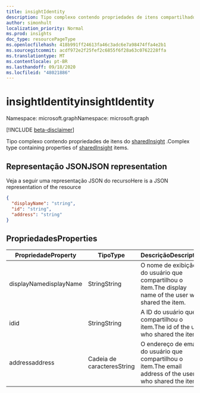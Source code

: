 ```yaml
---
title: insightIdentity
description: Tipo complexo contendo propriedades de itens compartilhados.
author: simonhult
localization_priority: Normal
ms.prod: insights
doc_type: resourcePageType
ms.openlocfilehash: 418b991ff24613fa46c3adc6e7a98474ffa4e2b1
ms.sourcegitcommit: acdf972e2f25fef2c6855f6f28a63c0762228ffa
ms.translationtype: MT
ms.contentlocale: pt-BR
ms.lasthandoff: 09/18/2020
ms.locfileid: "48021886"
---
```

# <a name="insightidentity"></a><span data-ttu-id="f7a8c-103">insightIdentity</span><span class="sxs-lookup"><span data-stu-id="f7a8c-103">insightIdentity</span></span>

<span data-ttu-id="f7a8c-104">Namespace: microsoft.graph</span><span class="sxs-lookup"><span data-stu-id="f7a8c-104">Namespace: microsoft.graph</span></span>

[!INCLUDE [beta-disclaimer](../../includes/beta-disclaimer.md)]

<span data-ttu-id="f7a8c-105">Tipo complexo contendo propriedades de itens do [sharedInsight](insights-shared.md) .</span><span class="sxs-lookup"><span data-stu-id="f7a8c-105">Complex type containing properties of [sharedInsight](insights-shared.md) items.</span></span> 

## <a name="json-representation"></a><span data-ttu-id="f7a8c-106">Representação JSON</span><span class="sxs-lookup"><span data-stu-id="f7a8c-106">JSON representation</span></span>
<span data-ttu-id="f7a8c-107">Veja a seguir uma representação JSON do recurso</span><span class="sxs-lookup"><span data-stu-id="f7a8c-107">Here is a JSON representation of the resource</span></span>

<!-- {
  "blockType": "resource",
  "optionalProperties": [
  ],
  "@odata.type": "microsoft.graph.insightIdentity"
}-->
```json
{
  "displayName": "string",
  "id": "string",
  "address": "string"
}
```

## <a name="properties"></a><span data-ttu-id="f7a8c-108">Propriedades</span><span class="sxs-lookup"><span data-stu-id="f7a8c-108">Properties</span></span>

| <span data-ttu-id="f7a8c-109">Propriedade</span><span class="sxs-lookup"><span data-stu-id="f7a8c-109">Property</span></span>              | <span data-ttu-id="f7a8c-110">Tipo</span><span class="sxs-lookup"><span data-stu-id="f7a8c-110">Type</span></span>          | <span data-ttu-id="f7a8c-111">Descrição</span><span class="sxs-lookup"><span data-stu-id="f7a8c-111">Description</span></span>  |
| -------------         |-----------    | -------------|
| <span data-ttu-id="f7a8c-112">displayName</span><span class="sxs-lookup"><span data-stu-id="f7a8c-112">displayName</span></span>       | <span data-ttu-id="f7a8c-113">String</span><span class="sxs-lookup"><span data-stu-id="f7a8c-113">String</span></span>          | <span data-ttu-id="f7a8c-114">O nome de exibição do usuário que compartilhou o item.</span><span class="sxs-lookup"><span data-stu-id="f7a8c-114">The display name of the user who shared the item.</span></span> |
| <span data-ttu-id="f7a8c-115">id</span><span class="sxs-lookup"><span data-stu-id="f7a8c-115">id</span></span>              | <span data-ttu-id="f7a8c-116">String</span><span class="sxs-lookup"><span data-stu-id="f7a8c-116">String</span></span>        | <span data-ttu-id="f7a8c-117">A ID do usuário que compartilhou o item.</span><span class="sxs-lookup"><span data-stu-id="f7a8c-117">The id of the user who shared the item.</span></span>     |
| <span data-ttu-id="f7a8c-118">address</span><span class="sxs-lookup"><span data-stu-id="f7a8c-118">address</span></span>             | <span data-ttu-id="f7a8c-119">Cadeia de caracteres</span><span class="sxs-lookup"><span data-stu-id="f7a8c-119">String</span></span>      | <span data-ttu-id="f7a8c-120">O endereço de email do usuário que compartilhou o item.</span><span class="sxs-lookup"><span data-stu-id="f7a8c-120">The email address of the user who shared the item.</span></span>  |


